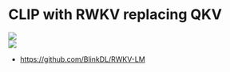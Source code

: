 # CLIP with RWKV replacing QKV

![](https://img.shields.io/badge/tag-opensource-84f8cf)  
![](https://img.shields.io/badge/tag-experimental-lightgrey)


* https://github.com/BlinkDL/RWKV-LM
